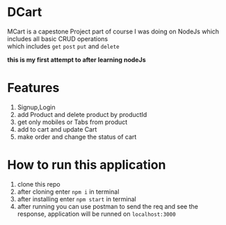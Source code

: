 # DCart

MCart is a capestone Project part of course I was doing on NodeJs which includes all basic CRUD operations </br>
which includes ``get`` ```post``` ``put`` and ```delete```

 <strong>this is my first attempt to after learning nodeJs</strong>

# Features
 1. Signup,Login
 2. add Product and delete product by productId
 3. get only mobiles or Tabs from product
 4. add to cart and update Cart
 5. make order and change the status of cart
 
# How to run this application
 1. clone this repo 
 2. after cloning enter ```npm i``` in terminal
 3. after installing enter ```npm start``` in terminal 
 4. after running you can use postman to send the req and see the response, application will be runned on ```localhost:3000```

